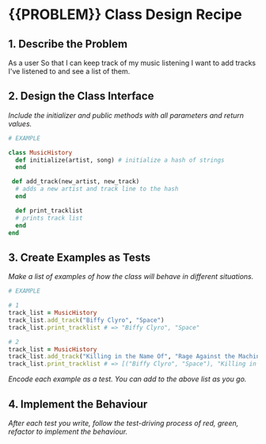 # {{PROBLEM}} Class Design Recipe

## 1. Describe the Problem

As a user
So that I can keep track of my music listening
I want to add tracks I've listened to and see a list of them.

## 2. Design the Class Interface

_Include the initializer and public methods with all parameters and return values._

```ruby
# EXAMPLE

class MusicHistory
  def initialize(artist, song) # initialize a hash of strings
  end

 def add_track(new_artist, new_track)
  # adds a new artist and track line to the hash
  end

  def print_tracklist
  # prints track list
  end
end
```

## 3. Create Examples as Tests

_Make a list of examples of how the class will behave in different situations._

```ruby
# EXAMPLE

# 1
track_list = MusicHistory
track_list.add_track("Biffy Clyro", "Space")
track_list.print_tracklist # => "Biffy Clyro", "Space"

# 2
track_list = MusicHistory
track_list.add_track("Killing in the Name Of", "Rage Against the Machine")
track_list.print_tracklist # => [("Biffy Clyro", "Space"), "Killing in the Name Of", "Rage Against the Machine"]
```

_Encode each example as a test. You can add to the above list as you go._

## 4. Implement the Behaviour

_After each test you write, follow the test-driving process of red, green, refactor to implement the behaviour._

